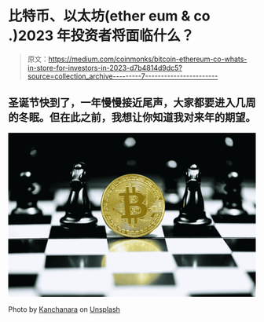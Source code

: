 # 比特币、以太坊(ether eum & co .)2023 年投资者将面临什么？

> 原文：<https://medium.com/coinmonks/bitcoin-ethereum-co-whats-in-store-for-investors-in-2023-d7b4814d9dc5?source=collection_archive---------7----------------------->

## 圣诞节快到了，一年慢慢接近尾声，大家都要进入几周的冬眠。但在此之前，我想让你知道我对来年的期望。

![](img/057a9569e318790a47707252137ff9f2.png)

Photo by [Kanchanara](https://unsplash.com/@kanchanara?utm_source=medium&utm_medium=referral) on [Unsplash](https://unsplash.com?utm_source=medium&utm_medium=referral)